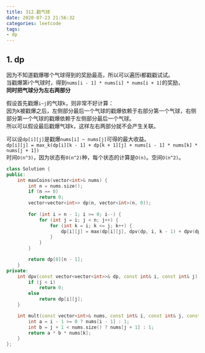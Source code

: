 ```yaml
---
title: 312.戳气球
date: 2020-07-23 21:56:32
categories: leetcode
tags: 
- dp
---
```

## 1. dp
因为不知道戳爆哪个气球得到的奖励最高，所以可以遍历i都戳戳试试。  
当戳爆第i个气球时，得到`nums[i - 1] * nums[i] * nums[i + 1]`的奖励，  
**同时把气球分为左右两部分**  

假设首先戳爆`i~j`的气球k，则非常不好计算：  
因为k被戳爆之后，左侧部分最后一个气球的戳爆依赖于右部分第一个气球，右侧部分第一个气球的戳爆依赖于左侧部分最后一个气球。  
所以可以假设最后戳爆气球k，这样左右两部分就不会产生关联。  

可以设`dp[i][j]`是戳爆`nums[i] ~ nums[j]`可得的最大收益。  
`dp[i][j] = max_k(dp[i][k - 1] + dp[k + 1][j] + nums[i - 1] * nums[k] * nums[j + 1])`  
时间`O(n^3)`，因为状态有`O(n^2)`种，每个状态的计算是`O(n)`。空间`O(n^2)`。  
```cpp
class Solution {
public:
    int maxCoins(vector<int>& nums) {
        int n = nums.size();
        if (n == 0)
            return 0;
        vector<vector<int>> dp(n, vector<int>(n, 0));
        
        for (int i = n - 1; i >= 0; i--) {
            for (int j = i; j < n; j++) {
                for (int k = i; k <= j; k++) {
                    dp[i][j] = max(dp[i][j], dpv(dp, i, k - 1) + dpv(dp, k + 1, j) + mult(nums, i, j, k));
                }
            }
        }

        return dp[0][n - 1];
    }
private:
    int dpv(const vector<vector<int>>& dp, const int& i, const int& j) {
        if (j < i)
            return 0;
        else
            return dp[i][j];
    }

    int mult(const vector<int>& nums, const int& i, const int& j, const int& k) {
        int a = i - 1 >= 0 ? nums[i - 1] : 1;
        int b = j + 1 < nums.size() ? nums[j + 1] : 1;
        return a * b * nums[k];
    }
};
```
